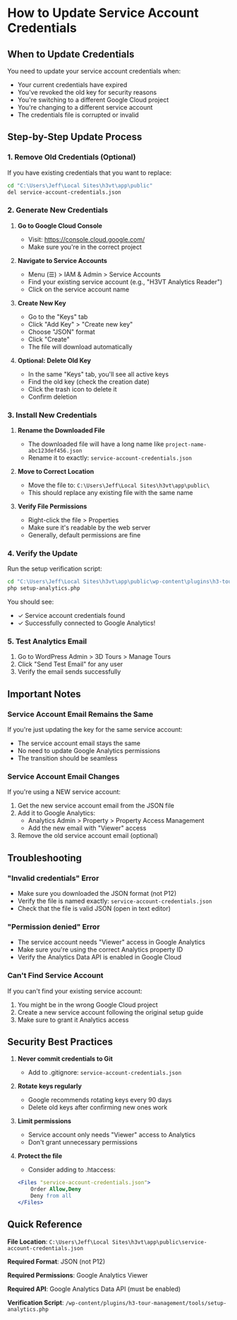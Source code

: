 # How to Update Service Account Credentials

## When to Update Credentials

You need to update your service account credentials when:
- Your current credentials have expired
- You've revoked the old key for security reasons
- You're switching to a different Google Cloud project
- You're changing to a different service account
- The credentials file is corrupted or invalid

## Step-by-Step Update Process

### 1. Remove Old Credentials (Optional)
If you have existing credentials that you want to replace:
```bash
cd "C:\Users\Jeff\Local Sites\h3vt\app\public"
del service-account-credentials.json
```

### 2. Generate New Credentials

1. **Go to Google Cloud Console**
   - Visit: https://console.cloud.google.com/
   - Make sure you're in the correct project

2. **Navigate to Service Accounts**
   - Menu (☰) > IAM & Admin > Service Accounts
   - Find your existing service account (e.g., "H3VT Analytics Reader")
   - Click on the service account name

3. **Create New Key**
   - Go to the "Keys" tab
   - Click "Add Key" > "Create new key"
   - Choose "JSON" format
   - Click "Create"
   - The file will download automatically

4. **Optional: Delete Old Key**
   - In the same "Keys" tab, you'll see all active keys
   - Find the old key (check the creation date)
   - Click the trash icon to delete it
   - Confirm deletion

### 3. Install New Credentials

1. **Rename the Downloaded File**
   - The downloaded file will have a long name like `project-name-abc123def456.json`
   - Rename it to exactly: `service-account-credentials.json`

2. **Move to Correct Location**
   - Move the file to: `C:\Users\Jeff\Local Sites\h3vt\app\public\`
   - This should replace any existing file with the same name

3. **Verify File Permissions**
   - Right-click the file > Properties
   - Make sure it's readable by the web server
   - Generally, default permissions are fine

### 4. Verify the Update

Run the setup verification script:
```bash
cd "C:\Users\Jeff\Local Sites\h3vt\app\public\wp-content\plugins\h3-tour-management\tools"
php setup-analytics.php
```

You should see:
- ✓ Service account credentials found
- ✓ Successfully connected to Google Analytics!

### 5. Test Analytics Email

1. Go to WordPress Admin > 3D Tours > Manage Tours
2. Click "Send Test Email" for any user
3. Verify the email sends successfully

## Important Notes

### Service Account Email Remains the Same
If you're just updating the key for the same service account:
- The service account email stays the same
- No need to update Google Analytics permissions
- The transition should be seamless

### Service Account Email Changes
If you're using a NEW service account:
1. Get the new service account email from the JSON file
2. Add it to Google Analytics:
   - Analytics Admin > Property > Property Access Management
   - Add the new email with "Viewer" access
3. Remove the old service account email (optional)

## Troubleshooting

### "Invalid credentials" Error
- Make sure you downloaded the JSON format (not P12)
- Verify the file is named exactly: `service-account-credentials.json`
- Check that the file is valid JSON (open in text editor)

### "Permission denied" Error
- The service account needs "Viewer" access in Google Analytics
- Make sure you're using the correct Analytics property ID
- Verify the Analytics Data API is enabled in Google Cloud

### Can't Find Service Account
If you can't find your existing service account:
1. You might be in the wrong Google Cloud project
2. Create a new service account following the original setup guide
3. Make sure to grant it Analytics access

## Security Best Practices

1. **Never commit credentials to Git**
   - Add to .gitignore: `service-account-credentials.json`

2. **Rotate keys regularly**
   - Google recommends rotating keys every 90 days
   - Delete old keys after confirming new ones work

3. **Limit permissions**
   - Service account only needs "Viewer" access to Analytics
   - Don't grant unnecessary permissions

4. **Protect the file**
   - Consider adding to .htaccess:
   ```apache
   <Files "service-account-credentials.json">
       Order Allow,Deny
       Deny from all
   </Files>
   ```

## Quick Reference

**File Location**: `C:\Users\Jeff\Local Sites\h3vt\app\public\service-account-credentials.json`

**Required Format**: JSON (not P12)

**Required Permissions**: Google Analytics Viewer

**Required API**: Google Analytics Data API (must be enabled)

**Verification Script**: `/wp-content/plugins/h3-tour-management/tools/setup-analytics.php`